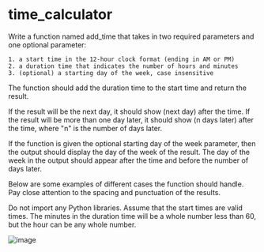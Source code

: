 # time_calculator

Write a function named add_time that takes in two required parameters and one optional parameter:

    1. a start time in the 12-hour clock format (ending in AM or PM)
    2. a duration time that indicates the number of hours and minutes
    3. (optional) a starting day of the week, case insensitive

The function should add the duration time to the start time and return the result.

If the result will be the next day, it should show (next day) after the time. If the result will be more than one day later, it should show (n days later) after the time, where "n" is the number of days later.

If the function is given the optional starting day of the week parameter, then the output should display the day of the week of the result. The day of the week in the output should appear after the time and before the number of days later.

Below are some examples of different cases the function should handle. Pay close attention to the spacing and punctuation of the results.

Do not import any Python libraries. Assume that the start times are valid times. The minutes in the duration time will be a whole number less than 60, but the hour can be any whole number.

![image](https://user-images.githubusercontent.com/89969262/209778717-0a32c6a1-c91d-4555-ba2e-23ddeef023d3.png)

